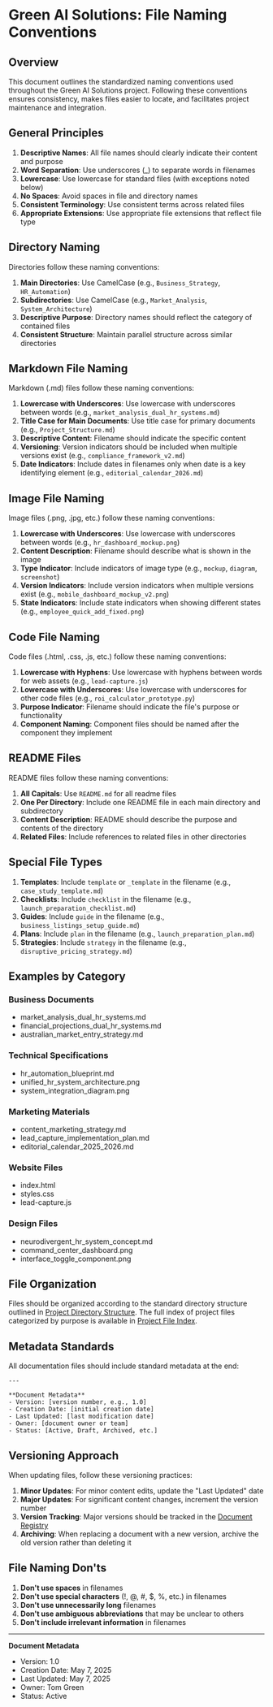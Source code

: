 # Green AI Solutions: File Naming Conventions

## Overview

This document outlines the standardized naming conventions used throughout the Green AI Solutions project. Following these conventions ensures consistency, makes files easier to locate, and facilitates project maintenance and integration.

## General Principles

1. **Descriptive Names**: All file names should clearly indicate their content and purpose
2. **Word Separation**: Use underscores (_) to separate words in filenames
3. **Lowercase**: Use lowercase for standard files (with exceptions noted below)
4. **No Spaces**: Avoid spaces in file and directory names
5. **Consistent Terminology**: Use consistent terms across related files
6. **Appropriate Extensions**: Use appropriate file extensions that reflect file type

## Directory Naming

Directories follow these naming conventions:

1. **Main Directories**: Use CamelCase (e.g., `Business_Strategy`, `HR_Automation`)
2. **Subdirectories**: Use CamelCase (e.g., `Market_Analysis`, `System_Architecture`)
3. **Descriptive Purpose**: Directory names should reflect the category of contained files
4. **Consistent Structure**: Maintain parallel structure across similar directories

## Markdown File Naming

Markdown (.md) files follow these naming conventions:

1. **Lowercase with Underscores**: Use lowercase with underscores between words (e.g., `market_analysis_dual_hr_systems.md`)
2. **Title Case for Main Documents**: Use title case for primary documents (e.g., `Project_Structure.md`)
3. **Descriptive Content**: Filename should indicate the specific content
4. **Versioning**: Version indicators should be included when multiple versions exist (e.g., `compliance_framework_v2.md`)
5. **Date Indicators**: Include dates in filenames only when date is a key identifying element (e.g., `editorial_calendar_2026.md`)

## Image File Naming

Image files (.png, .jpg, etc.) follow these naming conventions:

1. **Lowercase with Underscores**: Use lowercase with underscores between words (e.g., `hr_dashboard_mockup.png`)
2. **Content Description**: Filename should describe what is shown in the image
3. **Type Indicator**: Include indicators of image type (e.g., `mockup`, `diagram`, `screenshot`)
4. **Version Indicators**: Include version indicators when multiple versions exist (e.g., `mobile_dashboard_mockup_v2.png`)
5. **State Indicators**: Include state indicators when showing different states (e.g., `employee_quick_add_fixed.png`)

## Code File Naming

Code files (.html, .css, .js, etc.) follow these naming conventions:

1. **Lowercase with Hyphens**: Use lowercase with hyphens between words for web assets (e.g., `lead-capture.js`)
2. **Lowercase with Underscores**: Use lowercase with underscores for other code files (e.g., `roi_calculator_prototype.py`)
3. **Purpose Indicator**: Filename should indicate the file's purpose or functionality
4. **Component Naming**: Component files should be named after the component they implement

## README Files

README files follow these naming conventions:

1. **All Capitals**: Use `README.md` for all readme files
2. **One Per Directory**: Include one README file in each main directory and subdirectory
3. **Content Description**: README should describe the purpose and contents of the directory
4. **Related Files**: Include references to related files in other directories

## Special File Types

1. **Templates**: Include `template` or `_template` in the filename (e.g., `case_study_template.md`)
2. **Checklists**: Include `checklist` in the filename (e.g., `launch_preparation_checklist.md`)
3. **Guides**: Include `guide` in the filename (e.g., `business_listings_setup_guide.md`)
4. **Plans**: Include `plan` in the filename (e.g., `launch_preparation_plan.md`)
5. **Strategies**: Include `strategy` in the filename (e.g., `disruptive_pricing_strategy.md`)

## Examples by Category

### Business Documents
- market_analysis_dual_hr_systems.md
- financial_projections_dual_hr_systems.md
- australian_market_entry_strategy.md

### Technical Specifications
- hr_automation_blueprint.md
- unified_hr_system_architecture.png
- system_integration_diagram.png

### Marketing Materials
- content_marketing_strategy.md
- lead_capture_implementation_plan.md
- editorial_calendar_2025_2026.md

### Website Files
- index.html
- styles.css
- lead-capture.js

### Design Files
- neurodivergent_hr_system_concept.md
- command_center_dashboard.png
- interface_toggle_component.png

## File Organization

Files should be organized according to the standard directory structure outlined in [Project Directory Structure](Project_Directory_Structure.md). The full index of project files categorized by purpose is available in [Project File Index](Project_Management/Project_File_Index.md).

## Metadata Standards

All documentation files should include standard metadata at the end:

```
---

**Document Metadata**
- Version: [version number, e.g., 1.0]
- Creation Date: [initial creation date]
- Last Updated: [last modification date]
- Owner: [document owner or team]
- Status: [Active, Draft, Archived, etc.]
```

## Versioning Approach

When updating files, follow these versioning practices:

1. **Minor Updates**: For minor content edits, update the "Last Updated" date
2. **Major Updates**: For significant content changes, increment the version number
3. **Version Tracking**: Major versions should be tracked in the [Document Registry](Documentation/document_registry.md)
4. **Archiving**: When replacing a document with a new version, archive the old version rather than deleting it

## File Naming Don'ts

1. **Don't use spaces** in filenames
2. **Don't use special characters** (!, @, #, $, %, etc.) in filenames
3. **Don't use unnecessarily long** filenames
4. **Don't use ambiguous abbreviations** that may be unclear to others
5. **Don't include irrelevant information** in filenames

---

**Document Metadata**
- Version: 1.0
- Creation Date: May 7, 2025
- Last Updated: May 7, 2025
- Owner: Tom Green
- Status: Active